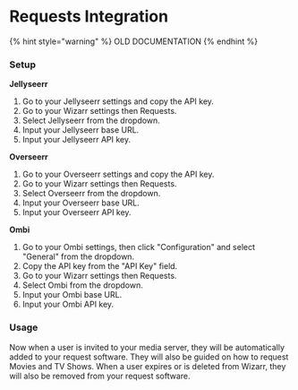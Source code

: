 # Requests Integration

{% hint style="warning" %}
OLD DOCUMENTATION
{% endhint %}

### Setup

**Jellyseerr**

1. Go to your Jellyseerr settings and copy the API key.
2. Go to your Wizarr settings then Requests.
3. Select Jellyseerr from the dropdown.
4. Input your Jellyseerr base URL.
5. Input your Jellyseerr API key.

**Overseerr**

1. Go to your Overseerr settings and copy the API key.
2. Go to your Wizarr settings then Requests.
3. Select Overseerr from the dropdown.
4. Input your Overseerr base URL.
5. Input your Overseerr API key.

**Ombi**

1. Go to your Ombi settings, then click "Configuration" and select "General" from the dropdown.
2. Copy the API key from the "API Key" field.
3. Go to your Wizarr settings then Requests.
4. Select Ombi from the dropdown.
5. Input your Ombi base URL.
6. Input your Ombi API key.

### Usage

Now when a user is invited to your media server, they will be automatically added to your request software. They will also be guided on how to request Movies and TV Shows. When a user expires or is deleted from Wizarr, they will also be removed from your request software.
